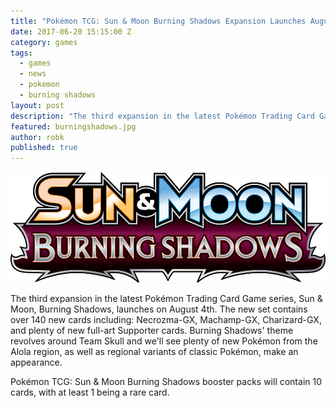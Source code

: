 ```yaml
---
title: "Pokémon TCG: Sun & Moon Burning Shadows Expansion Launches August 4!"
date: 2017-06-20 15:15:00 Z
category: games
tags:
  - games
  - news
  - pokemon
  - burning shadows
layout: post
description: "The third expansion in the latest Pokémon Trading Card Game series, Sun & Moon, Burning Shadows, launches on August 4th."
featured: burningshadows.jpg                                                                     
author: robk
published: true
---
```


![Pokémon TCG: Sun & Moon Burning Shadows](/images/pokemontcg/burningshadows.jpg)

The third expansion in the latest Pokémon Trading Card Game series, Sun & Moon, Burning Shadows, launches on August 4th. The new set contains over 140 new cards including: Necrozma-GX, Machamp-GX, Charizard-GX, and plenty of new full-art Supporter cards. Burning Shadows' theme revolves around Team Skull and we'll see plenty of new Pokémon from the Alola region, as well as regional variants of classic Pokémon, make an appearance.

Pokémon TCG: Sun & Moon Burning Shadows booster packs will contain 10 cards, with at least 1 being a rare card.
